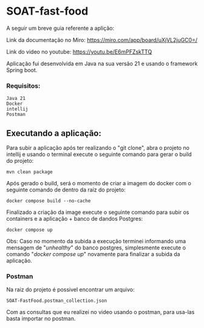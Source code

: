 # SOAT-fast-food

A seguir um breve guia referente a aplição:

Link da documentação no Miro:
https://miro.com/app/board/uXjVL2juGC0=/

Link do video no youtube: https://youtu.be/E6mPFZskTTQ

Aplicação fui desenvolvida em Java na sua versão 21 e usando o framework Spring boot.

### Requisitos:
```
Java 21
Docker
intellij
Postman
```

## Executando a aplicação:

Para subir a aplicação após ter realizando o "git clone", abra o projeto no intellij e usando o terminal execute o seguinte comando para gerar o build do projeto:
```
mvn clean package
```

Após gerado o build, será o momento de criar a imagem do docker com o seguinte comando de dentro da raiz do projeto:
```
docker compose build --no-cache
```
Finalizado a criação da image execute o seguinte comando para subir os containers e a aplicação + banco de dandos Postgres:
```
docker compose up
```

Obs: Caso no momento da subida a execução terminei informando uma mensagem de "*unhealthy*" do banco postgres, simplesmente execute o comando "*docker compose up*" novamente para finalizar a subida da aplicação.


### Postman
Na raiz do projeto é possivel encontrar um arquivo:
```
SOAT-FastFood.postman_collection.json
```
Com as consultas que eu realizei no video usando o postman, para usa-las basta importar no postman.
